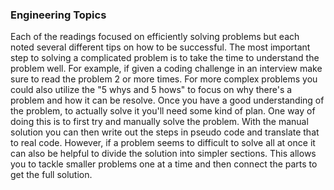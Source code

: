 ### Engineering Topics

Each of the readings focused on efficiently solving problems but each noted several different tips on how to be successful. The most important step to solving a complicated problem is to take the time to understand the problem well. For example, if given a coding challenge in an interview make sure to read the problem 2 or more times. For more complex problems you could also utilize the "5 whys and 5 hows" to focus on why there's a problem and how it can be resolve. Once you have a good understanding of the problem, to actually solve it you'll need some kind of plan. One way of doing this is to first try and manually solve the problem. With the manual solution you can then write out the steps in pseudo code and translate that to real code. However, if a problem seems to difficult to solve all at once it can also be helpful to divide the solution into simpler sections. This allows you to tackle smaller problems one at a time and then connect the parts to get the full solution. 